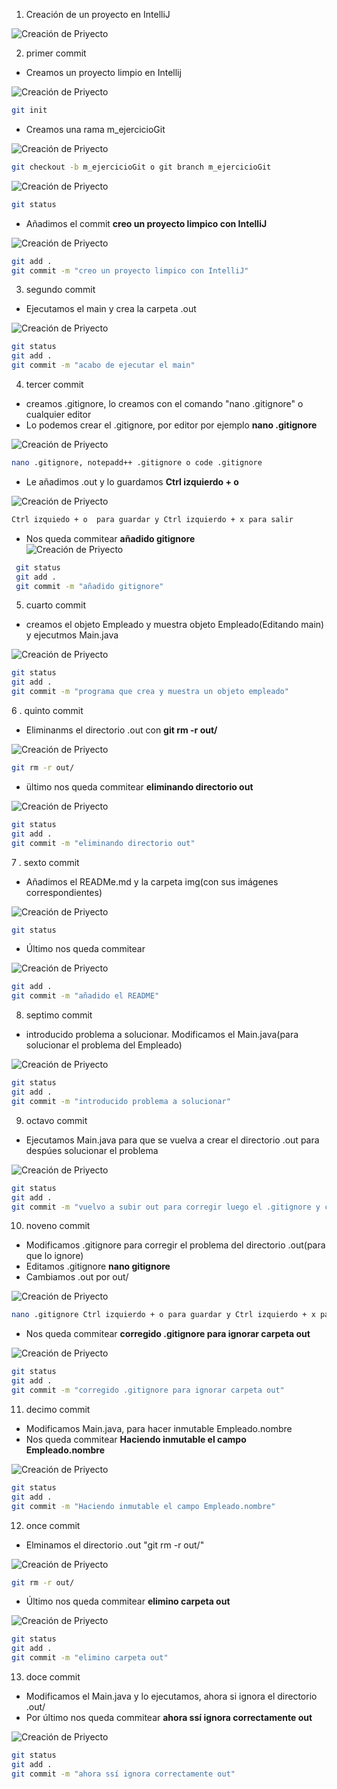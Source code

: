 1. Creación de un proyecto en IntelliJ

![Creación de Priyecto](./img/1.png)

2. primer commit

- Creamos un proyecto limpio en Intellij

![Creación de Priyecto](./img/2.png)
  
  ```bash
  git init
  ```
  
- Creamos una rama m_ejercicioGit
      
![Creación de Priyecto](./img/3.png)

  ```bash
 git checkout -b m_ejercicioGit o git branch m_ejercicioGit
 ```
  
![Creación de Priyecto](./img/4.png)
    
 ```bash
 git status
 ```
 
 - Añadimos el commit **creo un proyecto limpico con IntelliJ**
     
![Creación de Priyecto](./img/5.png)
  
  ```bash
  git add .
  git commit -m "creo un proyecto limpico con IntelliJ"
  ```
  
3. segundo commit

- Ejecutamos el main y crea la carpeta .out

![Creación de Priyecto](./img/7.png)

 ```bash
 git status
 git add .
 git commit -m "acabo de ejecutar el main"
 ```
 
4. tercer commit

- creamos .gitignore, lo creamos con el comando "nano .gitignore" o cualquier editor
- Lo podemos crear el .gitignore, por editor por ejemplo **nano .gitignore**

![Creación de Priyecto](./img/8.png)

 ```bash
 nano .gitignore, notepadd++ .gitignore o code .gitignore
 ```
 
- Le añadimos .out y lo guardamos **Ctrl izquierdo + o**

![Creación de Priyecto](./img/9.png)

 ```bash
 Ctrl izquiedo + o  para guardar y Ctrl izquierdo + x para salir 
 ```
 
 - Nos queda commitear **añadido gitignore**     
![Creación de Priyecto](./img/10.png)

```bash
 git status
 git add .
 git commit -m "añadido gitignore"
 ```

5. cuarto commit

- creamos el objeto Empleado y muestra objeto Empleado(Editando main) y ejecutmos Main.java

![Creación de Priyecto](./img/11.png)
  
  ```bash
  git status
  git add .
  git commit -m "programa que crea y muestra un objeto empleado"
  ```
  
6 . quinto commit
- Eliminanms el directorio .out con **git rm -r out/**

![Creación de Priyecto](./img/12.png)
  
  ```bash
  git rm -r out/
  ```
  
  - ültimo nos queda commitear  **eliminando directorio out**  

![Creación de Priyecto](./img/13.png)
  
 ```bash
 git status
 git add .
 git commit -m "eliminando directorio out"
 ```
  
7 . sexto commit

- Añadimos el READMe.md y la carpeta img(con sus imágenes correspondientes)

![Creación de Priyecto](./img/14.png)
  
```bash
git status
```

 - Último nos queda commitear     

![Creación de Priyecto](./img/15.png)
 
 ```bash
 git add .
 git commit -m "añadido el README"
 ```

8. septimo commit

- introducido problema a solucionar. Modificamos el Main.java(para solucionar el problema del Empleado)

![Creación de Priyecto](./img/16.png)

```bash
git status
git add .
git commit -m "introducido problema a solucionar"
```

9. octavo commit

- Ejecutamos Main.java para que se vuelva a crear el directorio .out para despúes solucionar el problema

![Creación de Priyecto](./img/17.png)
  
```bash
git status
git add .
git commit -m "vuelvo a subir out para corregir luego el .gitignore y comprobar su f…"
```
     
   
10. noveno commit

- Modificamos .gitignore para corregir el problema del directorio .out(para que lo ignore)
- Editamos .gitignore **nano gitignore**
- Cambiamos .out por out/

![Creación de Priyecto](./img/8.png)

```bash
nano .gitignore Ctrl izquierdo + o para guardar y Ctrl izquierdo + x para salir
```

- Nos queda commitear **corregido .gitignore para ignorar carpeta out**

![Creación de Priyecto](./img/19.png)

```bash
git status
git add .
git commit -m "corregido .gitignore para ignorar carpeta out"
```

11. decimo commit

- Modificamos Main.java, para hacer inmutable Empleado.nombre
- Nos queda commitear **Haciendo inmutable el campo Empleado.nombre**

![Creación de Priyecto](./img/20.png)
  
```bash
git status
git add .
git commit -m "Haciendo inmutable el campo Empleado.nombre"
```

12. once commit

- Elminamos el directorio .out "git rm -r out/"

![Creación de Priyecto](./img/21.png)
  
```bash
git rm -r out/
```

 - Último nos queda commitear **elimino carpeta out**     

![Creación de Priyecto](./img/22.png)
    
```bash
git status
git add .
git commit -m "elimino carpeta out"
```

13. doce commit

- Modificamos el Main.java y lo ejecutamos, ahora si ignora el directorio .out/
- Por último nos queda commitear **ahora ssí ignora correctamente out**

![Creación de Priyecto](./img/23.png) 
  
```bash
git status
git add .
git commit -m "ahora ssí ignora correctamente out"
```
  
